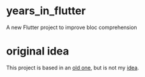 # years_in_flutter

A new Flutter project to improve bloc comprehension


# original idea

This project is based in an [old one](https://github.com/NauzetAduen/YearsInPixels), but is not my [idea](https://bulletjournal.com/blogs/bulletjournalist/deep-dive-year-in-pixels).